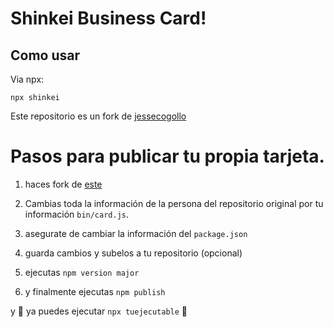 # Shinkei Business Card!

## Como usar
Via npx:
```
npx shinkei
```
Este repositorio es un fork de [jessecogollo](https://github.com/jessecogollo/jessecogollo)

# Pasos para publicar tu propia tarjeta.

1. haces fork de [este](https://github.com/jessecogollo/jessecogollo)

2. Cambias toda la información de la persona del repositorio original por tu información `bin/card.js`.

3. asegurate de cambiar la información del `package.json`

4. guarda cambios y subelos a tu repositorio (opcional)

5. ejecutas `npm version major`

6. y finalmente ejecutas `npm publish`

y 🎉 ya puedes ejecutar `npx tuejecutable` 🎉